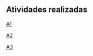 ## Atividades realizadas 

[A1](atividades/a1/index.html)

[A2](atividades/a2/index.html)

[A3](atividades/a3/index.html)
